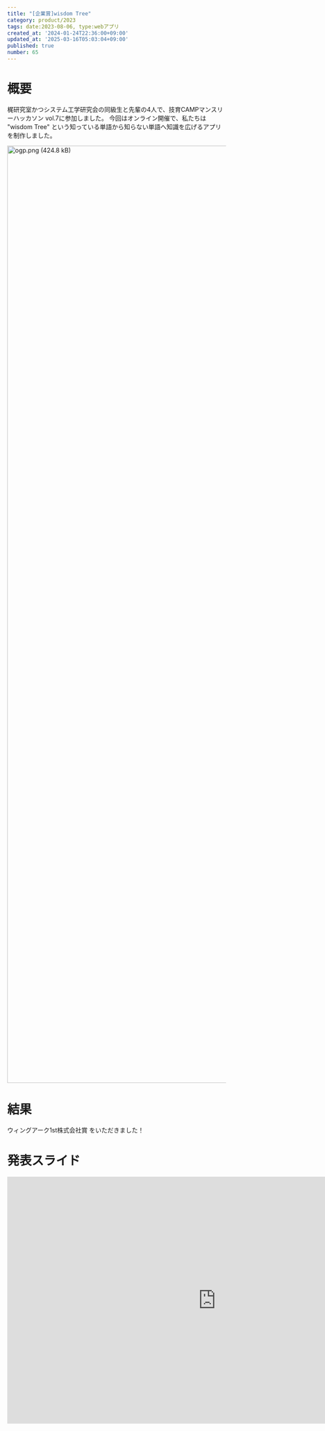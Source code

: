 ```yaml
---
title: "[企業賞]wisdom Tree"
category: product/2023
tags: date:2023-08-06, type:webアプリ
created_at: '2024-01-24T22:36:00+09:00'
updated_at: '2025-03-16T05:03:04+09:00'
published: true
number: 65
---
```


<!-- icons: react,nextjs,scss -->

# 概要
梶研究室かつシステム工学研究会の同級生と先輩の4人で、技育CAMPマンスリーハッカソン vol.7に参加しました。
今回はオンライン開催で、私たちは "wisdom Tree" という知っている単語から知らない単語へ知識を広げるアプリを制作しました。

<img width="2160" alt="ogp.png (424.8 kB)" src="https://img.esa.io/uploads/production/attachments/21347/2024/01/24/148142/e7ffccd1-6a46-40eb-a269-e78bb0df307a.png">

# 結果
ウィングアーク1st株式会社賞 をいただきました！

# 発表スライド

<iframe src="https://docs.google.com/presentation/d/e/2PACX-1vR0Wd_MS751hSvsROIuFXX0Wsq6VDYf0YDRX2ms1fsSKjAv3eRDcqPf7kKBhfUPGFsEpjCt73oWznxt/embed?start=false&loop=false&delayms=3000" frameborder="0" width="960" height="569" allowfullscreen="true" mozallowfullscreen="true" webkitallowfullscreen="true"></iframe>

